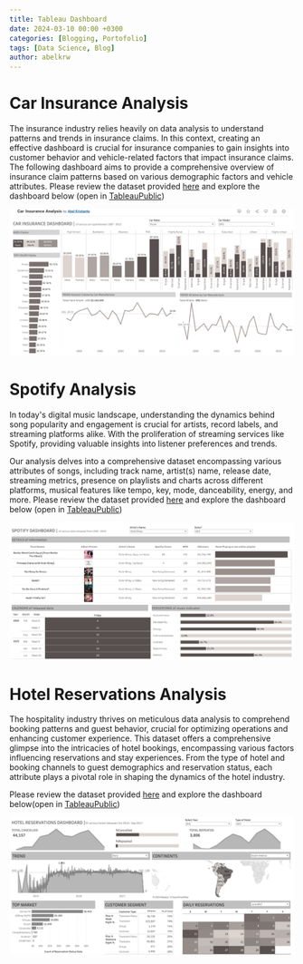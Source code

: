 ```yaml
---
title: Tableau Dashboard
date: 2024-03-10 00:00 +0300
categories: [Blogging, Portofolio]
tags: [Data Science, Blog]
author: abelkrw
---
```


# Car Insurance Analysis

The insurance industry relies heavily on data analysis to understand patterns and trends in insurance claims. In this 
context, creating an effective dashboard is crucial for insurance companies to gain insights into customer behavior and 
vehicle-related factors that impact insurance claims. The following dashboard aims to provide a comprehensive overview 
of insurance claim patterns based on various demographic factors and vehicle attributes. Please review the dataset 
provided [here](https://onyxdata.ck.page/8cbde7b71b) and explore the dashboard below (open in [TableauPublic](https://public.tableau.com/app/profile/abel.kristanto/viz/CarInsuranceAnalysis_17100849784940/Dashboard1?publish=yes))

<a href="https://public.tableau.com/app/profile/abel.kristanto/viz/CarInsuranceAnalysis_17100849784940/Dashboard1"><img src="../assets/img/additional/cia.png" alt="Car Insurance Analysis"></a>

# Spotify Analysis

In today's digital music landscape, understanding the dynamics behind song popularity and engagement is crucial for 
artists, record labels, and streaming platforms alike. With the proliferation of streaming services like Spotify, 
providing valuable insights into listener preferences and trends.

Our analysis delves into a comprehensive dataset encompassing various attributes of songs, including track name, 
artist(s) name, release date, streaming metrics, presence on playlists and charts across different platforms, musical 
features like tempo, key, mode, danceability, energy, and more. Please review the dataset
provided [here](https://www.kaggle.com/datasets/nelgiriyewithana/top-spotify-songs-2023) and explore the dashboard below 
(open in [TableauPublic](https://public.tableau.com/app/profile/abel.kristanto/viz/SpotifyAnalysis_17101537680360/SpotifyAnalysis?publish=yes))

<a href ="https://public.tableau.com/app/profile/abel.kristanto/viz/SpotifyAnalysis_17101537680360/SpotifyAnalysis"><img src="../assets/img/additional/sa.png" alt="Spotify Analysis"></a>

# Hotel Reservations Analysis

The hospitality industry thrives on meticulous data analysis to comprehend booking patterns and guest behavior, crucial 
for optimizing operations and enhancing customer experience. This dataset offers a comprehensive glimpse into the 
intricacies of hotel bookings, encompassing various factors influencing reservations and stay experiences. From the type 
of hotel and booking channels to guest demographics and reservation status, each attribute plays a pivotal role in 
shaping the dynamics of the hotel industry.

Please review the dataset provided [here](https://onyxdata.co.uk/data-dna-dataset-challenge/) and explore the dashboard 
below(open in [TableauPublic](https://public.tableau.com/app/profile/abel.kristanto/viz/HotelAnalysis_17101747388490/HotelAnalysis?publish=yes))

<a href="https://public.tableau.com/app/profile/abel.kristanto/viz/HotelAnalysis_17101747388490/HotelAnalysis"><img src="../assets/img/additional/hra.png" alt="Hotel Reservations Analysis"></a>

